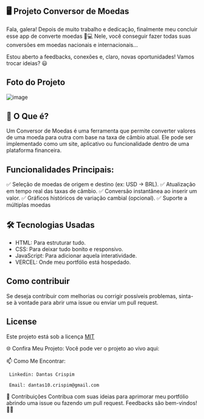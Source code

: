  ## 🖥️ Projeto Conversor de Moedas
   Fala, galera! Depois de muito trabalho e dedicação, finalmente meu concluir esse app de converte moedas 🎉💻
  Nele, você conseguir fazer todas suas conversões em moedas nacionais e internacionais... 
  
  Estou aberto a feedbacks, conexões e, claro, novas oportunidades! Vamos trocar ideias? 😃

 ## Foto do Projeto

   ![image](https://github.com/user-attachments/assets/da74990f-3ce3-4435-a8fd-b1c845f8c6e6)


 ## 🚀 O Que é?

Um Conversor de Moedas é uma ferramenta que permite converter valores de uma moeda para outra com base na taxa de câmbio atual. 
Ele pode ser implementado como um site, aplicativo ou funcionalidade dentro de uma plataforma financeira.

## Funcionalidades Principais:

✅ Seleção de moedas de origem e destino (ex: USD → BRL).
✅ Atualização em tempo real das taxas de câmbio.
✅ Conversão instantânea ao inserir um valor.
✅ Gráficos históricos de variação cambial (opcional).
✅ Suporte a múltiplas moedas

## 🛠️ Tecnologias Usadas
  - HTML: Para estruturar tudo.
  - CSS: Para deixar tudo bonito e responsivo.
  - JavaScript: Para adicionar aquela interatividade.
  - VERCEL: Onde meu portfólio está hospedado.
  
## Como contribuir

   Se deseja contribuir com melhorias ou corrigir possíveis problemas, sinta-se à vontade para abrir uma issue ou enviar um pull request.

## License
  Este projeto está sob a licença [MIT](https://choosealicense.com/licenses/mit/)

  🌐 Confira Meu Projeto: 
    Você pode ver o projeto ao vivo aqui: 

📫 Como Me Encontrar: 

     Linkedin: Dantas Crispim

     Email: dantas10.crispim@gmail.com

📝 Contribuições Contribua com suas ideias para aprimorar meu portfólio abrindo uma issue ou fazendo um pull request. Feedbacks são bem-vindos! 🌟🚀
